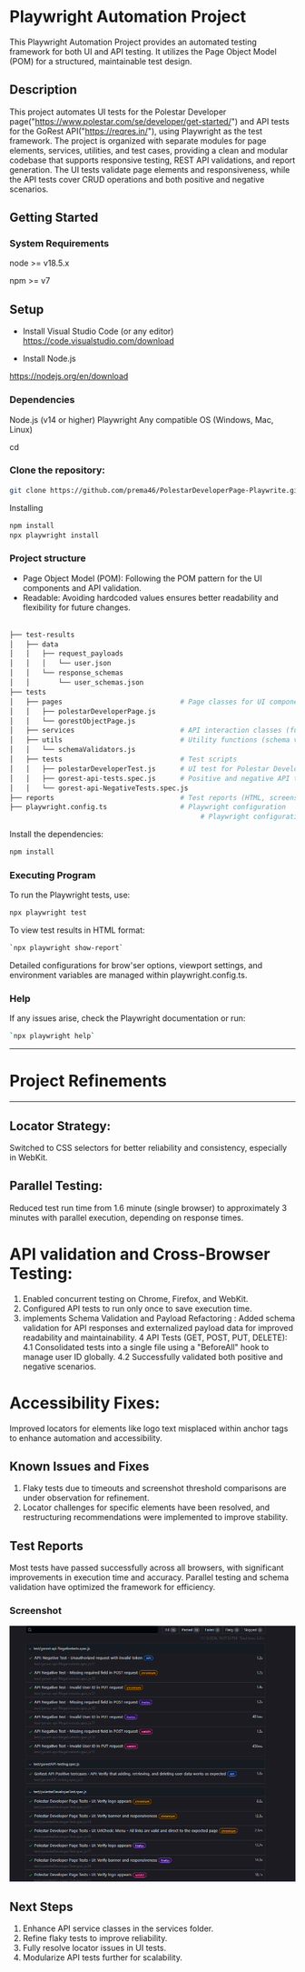 
# Playwright Automation Project

This Playwright Automation Project provides an automated testing framework for both UI and API testing. It utilizes the Page Object Model (POM) for a structured, maintainable test design.

## Description
This project automates UI tests for the Polestar Developer page("https://www.polestar.com/se/developer/get-started/") and API tests for the GoRest API("https://reqres.in/"), using Playwright as the test framework. The project is organized with separate modules for page elements, services, utilities, and test cases, providing a clean and modular codebase that supports responsive testing, REST API validations, and report generation. The UI tests validate page elements and responsiveness, while the API tests cover CRUD operations and both positive and negative scenarios.

## Getting Started

### System Requirements

node >= v18.5.x

npm >= v7


## Setup

* Install Visual Studio Code (or any editor)
https://code.visualstudio.com/download

* Install Node.js

https://nodejs.org/en/download

### Dependencies
Node.js (v14 or higher)
Playwright
Any compatible OS (Windows, Mac, Linux)

cd <project-folder>
### Clone the repository:

```bash
git clone https://github.com/prema46/PolestarDeveloperPage-Playwrite.git
```
Installing
```bash
npm install
npx playwright install
```

### Project structure

* Page Object Model (POM): Following the POM pattern for the UI components and API validation.
* Readable: Avoiding hardcoded values ensures better readability and flexibility for future changes.

```bash

├── test-results
│   ├── data
│   │   ├── request_payloads
│   │   │   └── user.json
│   │   └── response_schemas
│   │       └── user_schemas.json
├── tests
│   ├── pages                             # Page classes for UI components (POM pattern)
│   │   ├── polestarDeveloperPage.js
│   │   └── gorestObjectPage.js
│   ├── services                          # API interaction classes (future updates planned)
│   ├── utils                             # Utility functions (schema validators and helpers)
│   │   └── schemaValidators.js
│   ├── tests                             # Test scripts
│   │   ├── polestarDeveloperTest.js      # UI test for Polestar Developer Page
│   │   ├── gorest-api-tests.spec.js      # Positive and negative API tests
│   │   └── gorest-api-NegativeTests.spec.js
├── reports                               # Test reports (HTML, screenshots)
├── playwright.config.ts                  # Playwright configuration
                                               # Playwright configuration file

```
Install the dependencies:

```bash
npm install
```
### Executing Program

To run the Playwright tests, use:

```bash
npx playwright test
```
To view test results in HTML format:
```bash
`npx playwright show-report`
```
Detailed configurations for brow'ser options, viewport settings, and environment variables are managed within 
playwright.config.ts.

###  Help
If any issues arise, check the Playwright documentation or run:
```bash
`npx playwright help`
```
--------------------------------------------------------------------------------------------------------

# Project Refinements

--------------------------------------------------------------------------------------------------------
## Locator Strategy:

Switched to CSS selectors for better reliability and consistency, especially in WebKit.
## Parallel Testing:

Reduced test run time from 1.6 minute (single browser) to approximately 3 minutes with parallel execution, depending on response times.

# API validation  and Cross-Browser Testing:

1. Enabled concurrent testing on Chrome, Firefox, and WebKit.
2. Configured API tests to run only once to save execution time.
3. implements Schema Validation and Payload Refactoring : Added schema validation for API responses and externalized payload data for improved readability and maintainability.
4 API Tests (GET, POST, PUT, DELETE):
  4.1 Consolidated tests into a single file using a "BeforeAll" hook to manage user ID globally.
4.2 Successfully validated both positive and negative scenarios.

# Accessibility Fixes:

Improved locators for elements like logo text misplaced within anchor tags to enhance automation and accessibility.

## Known Issues and Fixes
1. Flaky tests due to timeouts and screenshot threshold comparisons are under observation for refinement.
2. Locator challenges for specific elements have been resolved, and restructuring recommendations were implemented to improve stability.

   
## Test Reports
Most tests have passed successfully across all browsers, with significant improvements in execution time and accuracy. Parallel testing and schema validation have optimized the framework for efficiency.
### Screenshot
![Project Screenshot](Alltestspassed.png)

## Next Steps
1. Enhance API service classes in the services folder.
2. Refine flaky tests to improve reliability.
3. Fully resolve locator issues in UI tests.
4. Modularize API tests further for scalability.

